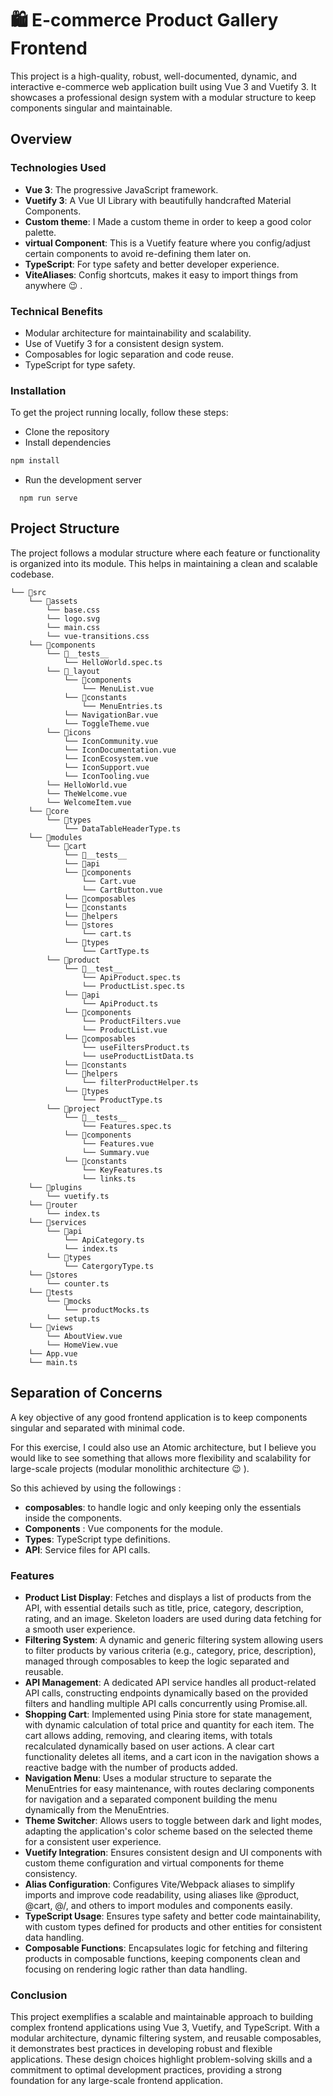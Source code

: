 # 🛍️ E-commerce Product Gallery Frontend

This project is a high-quality, robust, well-documented, dynamic, and interactive e-commerce web application built using Vue 3 and Vuetify 3. It showcases a professional design system with a modular structure to keep components singular and maintainable.

## Overview

### Technologies Used

- **Vue 3**: The progressive JavaScript framework.
- **Vuetify 3**: A Vue UI Library with beautifully handcrafted Material Components.
- **Custom theme**: I Made a custom theme in order to keep a good color palette.
- **virtual Component**: This is a Vuetify feature where you config/adjust certain components to avoid re-defining them later on.
- **TypeScript**: For type safety and better developer experience.
- **ViteAliases**: Config shortcuts, makes it easy to import things from anywhere :wink: .

### Technical Benefits

- Modular architecture for maintainability and scalability.
- Use of Vuetify 3 for a consistent design system.
- Composables for logic separation and code reuse.
- TypeScript for type safety.

### Installation

To get the project running locally, follow these steps:

- Clone the repository
- Install dependencies

 ```sh
 npm install
 ```

- Run the development server

```
  npm run serve
```

## Project Structure

The project follows a modular structure where each feature or functionality is organized into its module. This helps in maintaining a clean and scalable codebase.

```
└── 📁src
    └── 📁assets
        └── base.css
        └── logo.svg
        └── main.css
        └── vue-transitions.css
    └── 📁components
        └── 📁__tests__
            └── HelloWorld.spec.ts
        └── 📁_layout
            └── 📁components
                └── MenuList.vue
            └── 📁constants
                └── MenuEntries.ts
            └── NavigationBar.vue
            └── ToggleTheme.vue
        └── 📁icons
            └── IconCommunity.vue
            └── IconDocumentation.vue
            └── IconEcosystem.vue
            └── IconSupport.vue
            └── IconTooling.vue
        └── HelloWorld.vue
        └── TheWelcome.vue
        └── WelcomeItem.vue
    └── 📁core
        └── 📁types
            └── DataTableHeaderType.ts
    └── 📁modules
        └── 📁cart
            └── 📁__tests__
            └── 📁api
            └── 📁components
                └── Cart.vue
                └── CartButton.vue
            └── 📁composables
            └── 📁constants
            └── 📁helpers
            └── 📁stores
                └── cart.ts
            └── 📁types
                └── CartType.ts
        └── 📁product
            └── 📁__test__
                └── ApiProduct.spec.ts
                └── ProductList.spec.ts
            └── 📁api
                └── ApiProduct.ts
            └── 📁components
                └── ProductFilters.vue
                └── ProductList.vue
            └── 📁composables
                └── useFiltersProduct.ts
                └── useProductListData.ts
            └── 📁constants
            └── 📁helpers
                └── filterProductHelper.ts
            └── 📁types
                └── ProductType.ts
        └── 📁project
            └── 📁__tests__
                └── Features.spec.ts
            └── 📁components
                └── Features.vue
                └── Summary.vue
            └── 📁constants
                └── KeyFeatures.ts
                └── links.ts
    └── 📁plugins
        └── vuetify.ts
    └── 📁router
        └── index.ts
    └── 📁services
        └── 📁api
            └── ApiCategory.ts
            └── index.ts
        └── 📁types
            └── CatergoryType.ts
    └── 📁stores
        └── counter.ts
    └── 📁tests
        └── 📁mocks
            └── productMocks.ts
        └── setup.ts
    └── 📁views
        └── AboutView.vue
        └── HomeView.vue
    └── App.vue
    └── main.ts
```

## Separation of Concerns

A key objective of any good frontend application is to keep components singular and separated with minimal code.

For this exercise, I could also use an Atomic architecture, but I believe you would like to see something that allows more flexibility and scalability for large-scale projects (modular monolithic architecture :wink: ).

So this achieved by using the followings :

- **composables**: to handle logic and only keeping only the essentials inside the components.
- **Components** : Vue components for the module.
- **Types**: TypeScript type definitions.
- **API**: Service files for API calls.

### Features

- **Product List Display**: Fetches and displays a list of products from the API, with essential details such as title, price, category, description, rating, and an image. Skeleton loaders are used during data fetching for a smooth user experience.
- **Filtering System**: A dynamic and generic filtering system allowing users to filter products by various criteria (e.g., category, price, description), managed through composables to keep the logic separated and reusable.
- **API Management**: A dedicated API service handles all product-related API calls, constructing endpoints dynamically based on the provided filters and handling multiple API calls concurrently using Promise.all.
- **Shopping Cart**: Implemented using Pinia store for state management, with dynamic calculation of total price and quantity for each item. The cart allows adding, removing, and clearing items, with totals recalculated dynamically based on user actions. A clear cart functionality deletes all items, and a cart icon in the navigation shows a reactive badge with the number of products added.
- **Navigation Menu**: Uses a modular structure to separate the MenuEntries for easy maintenance, with routes declaring components for navigation and a separated component building the menu dynamically from the MenuEntries.
- **Theme Switcher**: Allows users to toggle between dark and light modes, adapting the application's color scheme based on the selected theme for a consistent user experience.
- **Vuetify Integration**: Ensures consistent design and UI components with custom theme configuration and virtual components for theme consistency.
- **Alias Configuration**: Configures Vite/Webpack aliases to simplify imports and improve code readability, using aliases like @product, @cart, @/, and others to import modules and components easily.
- **TypeScript Usage**: Ensures type safety and better code maintainability, with custom types defined for products and other entities for consistent data handling.
- **Composable Functions**: Encapsulates logic for fetching and filtering products in composable functions, keeping components clean and focusing on rendering logic rather than data handling.

### Conclusion

This project exemplifies a scalable and maintainable approach to building complex frontend applications using Vue 3, Vuetify, and TypeScript. With a modular architecture, dynamic filtering system, and reusable composables, it demonstrates best practices in developing robust and flexible applications. These design choices highlight problem-solving skills and a commitment to optimal development practices, providing a strong foundation for any large-scale frontend application.
